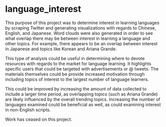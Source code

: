 # language_interest

This purpose of this project was to determine interest in learning languages by scraping Twitter and generating visualizations with regards to Chinese, English, and Japanese. Word clouds were also generated in order to see what overlap there may be between interest in learning a language and other topics. For example, there appears to be an overlap between interest in Japanese and topics like Korean and Ariana Grande.

This type of analysis could be useful in determining where to devote resources with regards to the market for language learning. It highlights specific users that could be targeted with advertisements or @ tweets. The materials themselves could be provide increased motivation through including topics of interest to the largest number of language learners.

This could be improved by increasing the amount of data collected to include a larger time period, as overlapping topics (such as Ariana Grande) are likely influenced by the overall trending topics. Increasing the number of languages examined could be beneficial as well, as could examining interest in non-English scripts.

Work has ceased on this project.
